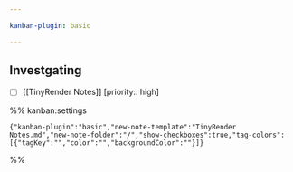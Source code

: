 ```yaml
---

kanban-plugin: basic

---
```


## Investgating

- [ ] [[TinyRender Notes]] [priority:: high]




%% kanban:settings
```
{"kanban-plugin":"basic","new-note-template":"TinyRender Notes.md","new-note-folder":"/","show-checkboxes":true,"tag-colors":[{"tagKey":"","color":"","backgroundColor":""}]}
```
%%